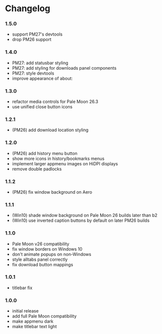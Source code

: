 # Changelog

### 1.5.0
- support PM27's devtools
- drop PM26 support

### 1.4.0
- PM27: add statusbar styling
- PM27: add styling for downloads panel components
- PM27: style devtools
- improve appearance of about:

### 1.3.0
- refactor media controls for Pale Moon 26.3
- use unified close button icons

### 1.2.1
- (PM26) add download location styling

### 1.2.0
- (PM26) add history menu button
- show more icons in history/bookmarks menus
- implement larger appmenu images on HiDPI displays
- remove double padlocks

### 1.1.2
- (PM26) fix window background on Aero

### 1.1.1
- (Win10) shade window background on Pale Moon 26 builds later than b2
- (Win10) use inverted caption buttons by default on later PM26 builds

### 1.1.0
- Pale Moon v26 compatibility
- fix window borders on Windows 10
- don't animate popups on non-Windows
- style alltabs panel correctly
- fix download button mappings

### 1.0.1
- titlebar fix

### 1.0.0
- initial release
- add full Pale Moon compatibility
- make appmenu dark
- make titlebar text light